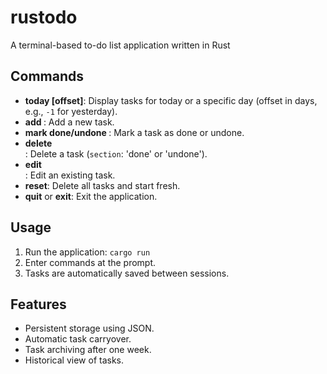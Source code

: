 # rustodo
A terminal-based to-do list application written in Rust

## Commands

- **today [offset]**: Display tasks for today or a specific day (offset in days, e.g., `-1` for yesterday).
- **add <task>**: Add a new task.
- **mark done/undone <index>**: Mark a task as done or undone.
- **delete <section> <index>**: Delete a task (`section`: 'done' or 'undone').
- **edit <section> <index> <new description>**: Edit an existing task.
- **reset**: Delete all tasks and start fresh.
- **quit** or **exit**: Exit the application.

## Usage

1. Run the application: `cargo run`
2. Enter commands at the prompt.
3. Tasks are automatically saved between sessions.

## Features

- Persistent storage using JSON.
- Automatic task carryover.
- Task archiving after one week.
- Historical view of tasks.
